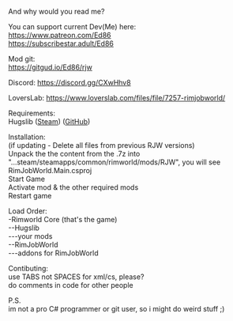 And why would you read me?

You can support current Dev(Me) here:  
https://www.patreon.com/Ed86  
https://subscribestar.adult/Ed86

Mod git:  
https://gitgud.io/Ed86/rjw

Discord:
https://discord.gg/CXwHhv8

LoversLab:
https://www.loverslab.com/files/file/7257-rimjobworld/

Requirements:  
Hugslib ([Steam](https://steamcommunity.com/sharedfiles/filedetails/?id=818773962)) ([GitHub](https://github.com/UnlimitedHugs/RimworldHugsLib))

Installation:  
(if updating - Delete all files from previous RJW versions)  
Unpack the the content from the .7z into "...steam/steamapps/common/rimworld/mods/RJW", you will see RimJobWorld.Main.csproj  
Start Game  
Activate mod & the other required mods  
Restart game  

Load Order:  
-Rimworld Core (that's the game)  
--Hugslib  
---your mods  
--RimJobWorld  
---addons for RimJobWorld  

Contibuting:  
use TABS not SPACES for xml/cs, please?  
do comments in code for other people  

P.S.  
im not a pro C# programmer or git user, so i might do weird stuff ;)  